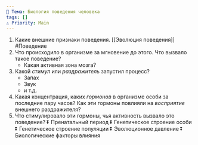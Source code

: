 ```yaml
---
📌 Тема: Биология поведения человека
tags: []
⚠️ Priority: Main
---
```


1. Какие внешние признаки поведения. [[Эволюция поведения]] #Поведение 
2. Что происходило в организме за мгновение до этого. Что вызвало такое поведение?
	* Какая активная зона мозга?
3. Какой *стимул* или *раздражитель* запустил процесс?
	* Запах
	* Звук
	* и т.д.
4. Какая концентрация, каких *гормонов* в организме особи  за последние пару часов? Как эти гормоны повлияли на *восприятие* внешнего раздражителя?
5. Что стимулировало эти гормоны, чья активность вызвало это поведение?
⏬
Пренатальный период
⏬
Генетическое строение особи
⏬
Генетическое строение популяции
⏬
Эволюционное давление
⏬
Биологические факторы влияния



 